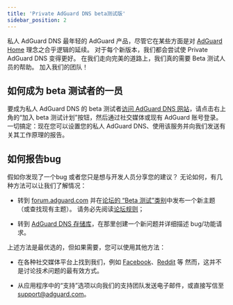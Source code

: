 ```yaml
---
title: 'Private AdGuard DNS beta测试版'
sidebar_position: 2
---
```


私人 AdGuard DNS 最年轻的 AdGuard 产品，尽管它在某些方面是对 [AdGuard Home](https://kb.adguard.com/en/home/overview) 理念之合乎逻辑的延续。 对于每个新版本，我们都会尝试使 Private AdGuard DNS 变得更好。 在我们走向完美的道路上，我们真的需要 Beta 测试人员的帮助。 加入我们的团队！

## 如何成为 beta 测试者的一员

要成为私人 AdGuard DNS 的 beta 测试者[访问 AdGuard DNS 网站](https://adguard-dns.io/en/welcome.html)，请点击右上角的“加入 beta 测试计划”按钮，然后通过社交媒体或现有 AdGuard 账号登录。 一切搞定：现在您可以设置您的私人 AdGuard DNS、使用该服务并向我们发送有关其工作原理的报告。

## 如何报告bug

假如你发现了一个bug 或者您只是想与开发人员分享您的建议？ 无论如何，有几种方法可以让我们了解情况：

* 转到 [forum.adguard.com](https://forum.adguard.com) 并在[论坛的 “Beta 测试”类别](https://forum.adguard.com/index.php?categories/48/)中发布一个新主题（或查找现有主题）。 请务必先阅读[论坛规则](https://forum.adguard.com/index.php?threads/14859/)；

* 转到 [AdGuard DNS 存储库](https://github.com/AdguardTeam/AdGuardDNS)，在那里创建一个新问题并详细描述 bug/功能请求。

上述方法是最优选的，但如果需要，您可以使用其他方法：

* 在各种社交媒体平台上找到我们，例如 [Facebook](https://www.facebook.com/AdguardEn/)、[Reddit](https://www.reddit.com/r/Adguard/) 等 然而，这并不是讨论技术问题的最有效方式。

* 从应用程序中的“支持”选项以向我们的支持团队发送电子邮件，或直接写信至 [support@adguard.com](mailto:support@adguard.com)。

